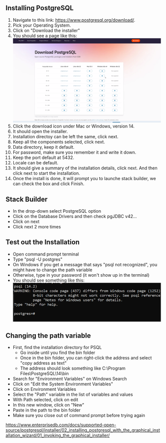 ## Installing PostgreSQL
1. Navigate to this link: https://www.postgresql.org/download/. 
2. Pick your Operating System. 
3. Click on "Download the installer" 
4. You should see a page like this:
![install](install_page.png)
5. Click the download icon under Mac or Windows, version 14.
6. It should open the installer.
7. Installation directoy can be left the same, click next.
8. Keep all the components selected, click next.
9. Data directory, keep it default.
10. For password, make sure you remember it and write it down.
11. Keep the port default at 5432. 
12. Locale can be default.
13. It should give a summary of the installation details, click next. And then click next to start the installation. 
14. Once the install is done, it will prompt you to launche stack builder, we can check the box and click Finish.
## Stack Builder
- In the drop-down select PostgreSQL option
- Click on the Database Drivers and then check pgJDBC v42...
- Click on next
- Click next 2 more times
## Test out the Installation
- Open command prompt terminal
- Type "psql -U postgres"
- On Windows if you get a message that says "psql not recognized", you might have to change the path variable
- Otherwise, type in your password (it won't show up in the terminal)
- You should see something like this:
![success](success_install.png)

## Changing the path variable
- First, find the installation directory for PSQL
    - Go inside until you find the bin folder
    - Once in the bin folder, you can right-click the address and select "copy address as text"
    - The address should look something like C:\Program Files\PostgreSQL\14\bin
- Search for "Environment Variables" on Windows Search
- Click on "Edit the System Environment Variables"
- Click on Environment Variables
- Select the "Path" variable in the list of variables and values
- With Path selected, click on edit
- In this new window, click on "New" 
- Paste in the path to the bin folder
- Make sure you close out of command prompt before trying again




https://www.enterprisedb.com/docs/supported-open-source/postgresql/installer/02_installing_postgresql_with_the_graphical_installation_wizard/01_invoking_the_graphical_installer/
